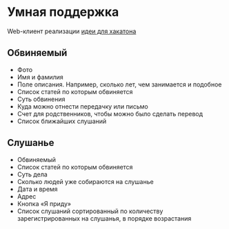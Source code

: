 # Умная поддержка

Web-клиент реализации [идеи для хакатона](https://github.com/developers-against-repressions/devs-against-the-machine/issues/43)

## Обвиняемый
- Фото
- Имя и фамилия
- Поле описания. Например, сколько лет, чем занимается и подобное
- Список статей по которым обвиняется
- Суть обвинения
- Куда можно отнести передачку или письмо
- Счет для родственников, чтобы можно было сделать перевод
- Список ближайших слушаний

## Слушанье
- Обвиняемый
- Список статей по которым обвиняется
- Суть дела
- Сколько людей уже собираются на слушанье
- Дата и время
- Адрес
- Кнопка «Я приду»
- Список слушаний сортированный по количеству зарегистрированных на слушанья, в порядке возрастания